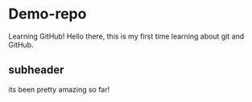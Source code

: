 # Demo-repo
Learning GitHub!
Hello there, this is my first time learning about git and GitHub.
## subheader
its been pretty amazing so far!